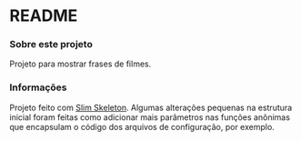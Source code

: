 # README

### Sobre este projeto

Projeto para mostrar frases de filmes.

### Informações

Projeto feito com [Slim Skeleton](https://github.com/slimphp/Slim-Skeleton). Algumas alterações pequenas na estrutura inicial foram feitas como adicionar mais parâmetros nas funções anônimas que encapsulam o código dos arquivos de configuração, por exemplo.